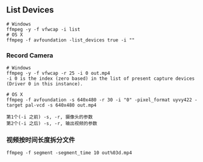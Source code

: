 ## List Devices

```
# Windows
ffmpeg -y -f vfwcap -i list
# OS X
ffmpeg -f avfoundation -list_devices true -i ""
```

### Record Camera

```
# Windows
ffmpeg -y -f vfwcap -r 25 -i 0 out.mp4
-i 0 is the index (zero based) in the list of present capture devices (Driver 0 in this instance).

# OS X
ffmpeg -f avfoundation -s 640x480 -r 30 -i "0" -pixel_format uyvy422 -target pal-vcd -s 640x480 out.mp4

第1个(-i 之前) -s, -r, 摄像头的参数
第2个(-i 之后) -s, -r, 输出视频的参数
```

### 视频按时间长度拆分文件

```
ffmpeg -f segment -segment_time 10 out%03d.mp4
```


